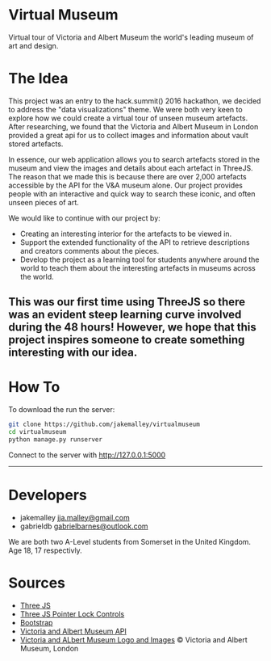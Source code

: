 Virtual Museum
==============

Virtual tour of Victoria and Albert Museum the world's leading museum of art and design.


The Idea
========
This project was an entry to the hack.summit() 2016 hackathon, we decided to address the "data visualizations" theme. We were both very keen to
explore how we could create a virtual tour of unseen museum artefacts. After researching, we found that the Victoria and Albert Museum in London provided a great
api for us to collect images and information about vault stored artefacts.

In essence, our web application allows you to search artefacts stored in the museum and view the images and details about each artefact in ThreeJS.
The reason that we made this is because there are over 2,000 artefacts accessible by the API for the V&A museum alone. Our project provides people with
an interactive and quick way to search these iconic, and often unseen pieces of art.

We would like to continue with our project by:
 - Creating an interesting interior for the artefacts to be viewed in.
 - Support the extended functionality of the API to retrieve descriptions and creators comments about the pieces.
 - Develop the project as a learning tool for students anywhere around the world to teach them about the interesting artefacts in museums across the world.

This was our first time using ThreeJS so there was an evident steep learning curve involved during the 48 hours!
However, we hope that this project inspires someone to create something interesting with our idea. 
---

How To
======
To download the run the server:
```bash
git clone https://github.com/jakemalley/virtualmuseum
cd virtualmuseum
python manage.py runserver
```
Connect to the server with http://127.0.0.1:5000

---

Developers
==========
 - jakemalley <jja.malley@gmail.com> 
 - gabrieldb <gabrielbarnes@outlook.com>

We are both two A-Level students from Somerset in the United Kingdom. Age 18, 17 respectivly.

Sources
=======
 - [Three JS](http://threejs.org)
 - [Three JS Pointer Lock Controls](http://threejs.org/examples/#misc_controls_pointerlock)
 - [Bootstrap](http://getbootstrap.com/)
 - [Victoria and Albert Museum API](http://www.vam.ac.uk/api/)
 - [Victoria and ALbert Museum Logo and Images](http://www.vam.ac.uk/content/articles/t/terms-and-conditions/) © Victoria and Albert Museum, London